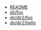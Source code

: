 


* [README](README)
* [dir/foo](dir/foo)
* [dir/dir2/foo](dir/dir2/foo)
* [dir/dir2/hello](dir/dir2/hello)

